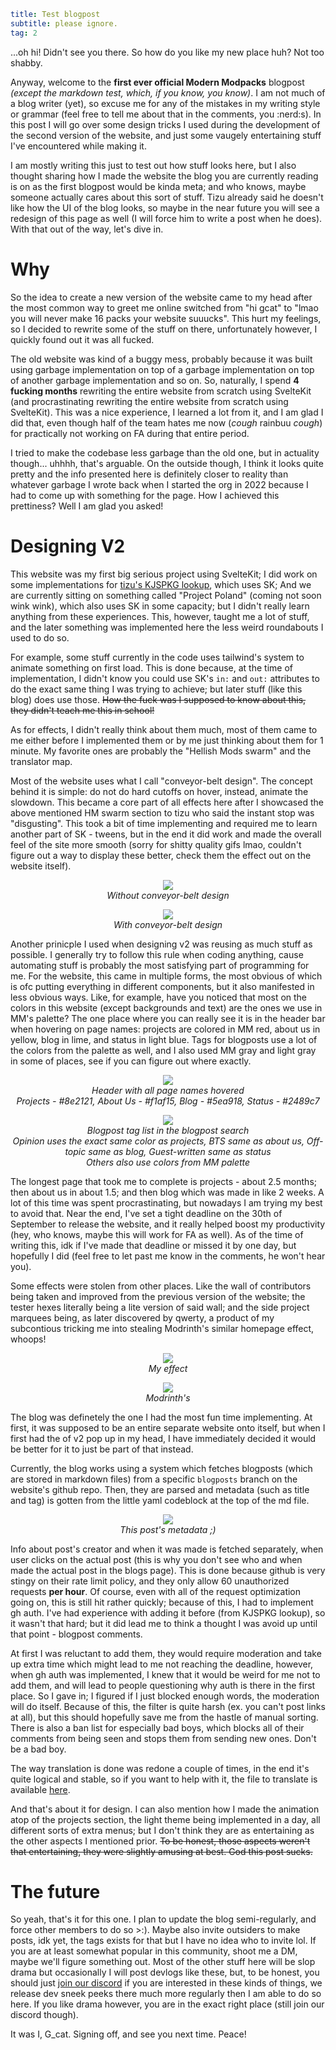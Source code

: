 ```yml
title: Test blogpost
subtitle: please ignore.
tag: 2
```

...oh hi! Didn't see you there. So how do you like my new place huh? Not too shabby.

Anyway, welcome to the **first ever official Modern Modpacks** blogpost *(except the markdown test, which, if you know, you know)*. I am not much of a blog writer (yet), so excuse me for any of the mistakes in my writing style or grammar (feel free to tell me about that in the comments, you :nerd:s). In this post I will go over some design tricks I used during the development of the second version of the website, and just some vaugely entertaining stuff I've encountered while making it.

I am mostly writing this just to test out how stuff looks here, but I also thought sharing how I made the website the blog you are currently reading is on as the first blogpost would be kinda meta; and who knows, maybe someone actually cares about this sort of stuff. Tizu already said he doesn't like how the UI of the blog looks, so maybe in the near future you will see a redesign of this page as well (I will force him to write a post when he does). With that out of the way, let's dive in.

# Why

So the idea to create a new version of the website came to my head after the most common way to greet me online switched from "hi gcat" to "lmao you will never make 16 packs your website suuucks". This hurt my feelings, so I decided to rewrite some of the stuff on there, unfortunately however, I quickly found out it was all fucked.

The old website was kind of a buggy mess, probably because it was built using garbage implementation on top of a garbage implementation on top of another garbage implementation and so on. So, naturally, I spend **4 fucking months** rewriting the entire website from scratch using SvelteKit (and procrastinating rewriting the entire website from scratch using SvelteKit). This was a nice experience, I learned a lot from it, and I am glad I did that, even though half of the team hates me now (*cough* rainbuu *cough*) for practically not working on FA during that entire period.

I tried to make the codebase less garbage than the old one, but in actuality though... uhhhh, that's arguable. On the outside though, I think it looks quite pretty and the info presented here is definitely closer to reality than whatever garbage I wrote back when I started the org in 2022 because I had to come up with something for the page. How I achieved this prettiness? Well I am glad you asked!

# Designing V2

This website was my first big serious project using SvelteKit; I did work on some implementations for [tizu's KJSPKG lookup](https://kjspkglookup.modernmodpacks.site), which uses SK; And we are currently sitting on something called "Project Poland" (coming not soon wink wink), which also uses SK in some capacity; but I didn't really learn anything from these experiences. This, however, taught me a lot of stuff, and the later something was implemented here the less weird roundabouts I used to do so.

For example, some stuff currently in the code uses tailwind's system to animate something on first load. This is done because, at the time of implementation, I didn't know you could use SK's `in:` and `out:` attributes to do the exact same thing I was trying to achieve; but later stuff (like this blog) does use those. ~~How the fuck was I supposed to know about this, they didn't teach me this in school!~~

As for effects, I didn't really think about them much, most of them came to me either before I implemented them or by me just thinking about them for 1 minute. My favorite ones are probably the "Hellish Mods swarm" and the translator map. 

Most of the website uses what I call "conveyor-belt design". The concept behind it is simple: do not do hard cutoffs on hover, instead, animate the slowdown. This became a core part of all effects here after I showcased the above mentioned HM swarm section to tizu who said the instant stop was "disgusting". This took a bit of time implementing and required me to learn another part of SK - tweens, but in the end it did work and made the overall feel of the site more smooth (sorry for shitty quality gifs lmao, couldn't figure out a way to display these better, check them the effect out on the website itself).

<p align="center">
    <img src="https://i.imgur.com/3bJ22IW.gif">
    <br>
    <i>Without conveyor-belt design</i>
</p>

<p align="center">
    <img src="https://i.imgur.com/7sfift4.gif">
    <br>
    <i>With conveyor-belt design</i>
</p>

Another prinicple I used when designing v2 was reusing as much stuff as possible. I generally try to follow this rule when coding anything, cause automating stuff is probably the most satisfying part of programming for me. For the website, this came in multiple forms, the most obvious of which is ofc putting everything in different components, but it also manifested in less obvious ways. Like, for example, have you noticed that most on the colors in this website (except backgrounds and text) are the ones we use in MM's palette? The one place where you can really see it is in the header bar when hovering on page names: projects are colored in MM red, about us in yellow, blog in lime, and status in light blue. Tags for blogposts use a lot of the colors from the palette as well, and I also used MM gray and light gray in some of places, see if you can figure out where exactly.

<p align="center">
    <img src="https://i.imgur.com/wuz8kns.png">
    <br>
    <i>Header with all page names hovered</i>
    <br>
    <i>Projects - #8e2121, About Us - #f1af15, Blog - #5ea918, Status - #2489c7</i>
</p>

<p align="center">
    <img src="https://i.imgur.com/RY1BdEE.png">
    <br>
    <i>Blogpost tag list in the blogpost search</i>
    <br>
    <i>Opinion uses the exact same color as projects, BTS same as about us, Off-topic same as blog, Guest-written same as status</i>
    <br>
    <i>Others also use colors from MM palette</i>
</p>

The longest page that took me to complete is projects - about 2.5 months; then about us in about 1.5; and then blog which was made in like 2 weeks. A lot of this time was spent procrastinating, but nowadays I am trying my best to avoid that. Near the end, I've set a tight deadline on the 30th of September to release the website, and it really helped boost my productivity (hey, who knows, maybe this will work for FA as well). As of the time of writing this, idk if I've made that deadline or missed it by one day, but hopefully I did (feel free to let past me know in the comments, he won't hear you).

Some effects were stolen from other places. Like the wall of contributors being taken and improved from the previous version of the website; the tester hexes literally being a lite version of said wall; and the side project marquees being, as later discovered by qwerty, a product of my subcontious tricking me into stealing Modrinth's similar homepage effect, whoops!

<p align="center">
    <img src="https://i.imgur.com/pcY6bOS.gif">
    <br>
    <i>My effect</i>
</p>


<p align="center">
    <img src="https://i.imgur.com/i7ixduo.gif">
    <br>
    <i>Modrinth's</i>
</p>

The blog was definetely the one I had the most fun time implementing. At first, it was supposed to be an entire separate website onto itself, but when I first had the of v2 pop up in my head, I have immediately decided it would be better for it to just be part of that instead. 

Currently, the blog works using a system which fetches blogposts (which are stored in markdown files) from a specific `blogposts` branch on the website's github repo. Then, they are parsed and metadata (such as title and tag) is gotten from the little yaml codeblock at the top of the md file.

<p align="center">
    <img src="https://i.imgur.com/ECZ9JPO.png">
    <br>
    <i>This post's metadata ;)</i>
</p>

Info about post's creator and when it was made is fetched separately, when user clicks on the actual post (this is why you don't see who and when made the actual post in the blogs page). This is done because github is very stingy on their rate limit policy, and they only allow 60 unauthorized requests **per hour**. Of course, even with all of the request optimization going on, this is still hit rather quickly; because of this, I had to implement gh auth. I've had experience with adding it before (from KJSPKG lookup), so it wasn't that hard; but it did lead me to think a thought I was avoid up until that point - blogpost comments. 

At first I was reluctant to add them, they would require moderation and take up extra time which might lead to me not reaching the deadline, however, when gh auth was implemented, I knew that it would be weird for me not to add them, and will lead to people questioning why auth is there in the first place. So I gave in; I figured if I just blocked enough words, the moderation will do itself. Because of this, the filter is quite harsh (ex. you can't post links at all), but this should hopefully save me from the hastle of manual sorting. There is also a ban list for especially bad boys, which blocks all of their comments from being seen and stops them from sending new ones. Don't be a bad boy.

The way translation is done was redone a couple of times, in the end it's quite logical and stable, so if you want to help with it, the file to translate is available [here](https://github.com/Modern-Modpacks/website/blob/v2/src/lib/json/langs/en.json5).

And that's about it for design. I can also mention how I made the animation atop of the projects section, the light theme being implemented in a day, all different sorts of extra menus; but I don't think they are as entertaining as the other aspects I mentioned prior. ~~To be honest, those aspects weren't that entertaining, they were slightly amusing at best. God this post sucks.~~

# The future

So yeah, that's it for this one. I plan to update the blog semi-regularly, and force other members to do so >:). Maybe also invite outsiders to make posts, idk yet, the tags exists for that but I have no idea who to invite lol. If you are at least somewhat popular in this community, shoot me a DM, maybe we'll figure something out. Most of the other stuff here will be slop drama but occasionally I will post devlogs like these, but, to be honest, you should just [join our discord](https://discord.modernmodpacks.site) if you are interested in these kinds of things, we release dev sneek peeks there much more regularly then I am able to do so here. If you like drama however, you are in the exact right place (still join our discord though).

It was I, G_cat. Signing off, and see you next time. Peace!